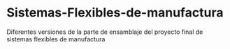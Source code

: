 # Sistemas-Flexibles-de-manufactura
Diferentes versiones de la parte de ensamblaje del proyecto final de sistemas flexibles de manufactura
